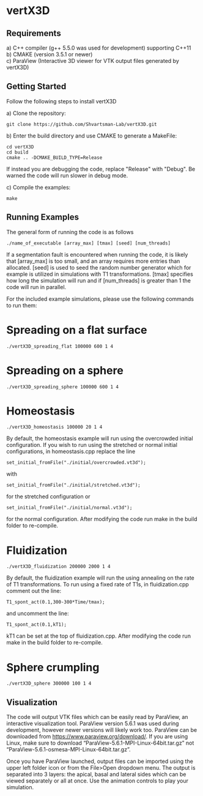 # vertX3D

## Requirements

a) C++ compiler (g++ 5.5.0 was used for development) supporting C++11 <br />
b) CMAKE (version 3.5.1 or newer) <br />
c) ParaView (Interactive 3D viewer for VTK output files generated by vertX3D)

## Getting Started

Follow the following steps to install vertX3D

a) Clone the repository:

    git clone https://github.com/Shvartsman-Lab/vertX3D.git

b) Enter the build directory and use CMAKE to generate a MakeFile:

    cd vertX3D
    cd build
    cmake .. -DCMAKE_BUILD_TYPE=Release

If instead you are debugging the code, replace "Release" with "Debug". Be warned the code will run slower in debug mode.

c) Compile the examples:
    
    make

## Running Examples

The general form of running the code is as follows

    ./name_of_executable [array_max] [tmax] [seed] [num_threads]

If a segmentation fault is encountered when running the code, it is likely that [array_max] is too small, and an array requires more entries than allocated. [seed] is used to seed the random number generator which for example is utilized in simulations with T1 transformations. [tmax] specifies how long the simulation will run and if [num_threads] is greater than 1 the code will run in parallel.

For the included example simulations, please use the following commands to run them:

# Spreading on a flat surface

    ./vertX3D_spreading_flat 100000 600 1 4

# Spreading on a sphere

    ./vertX3D_spreading_sphere 100000 600 1 4

# Homeostasis

    ./vertX3D_homeostasis 100000 20 1 4

By default, the homeostasis example will run using the overcrowded initial configuration. If you wish to run using the stretched or normal initial configurations, in homeostasis.cpp replace the line

    set_initial_fromFile("./initial/overcrowded.vt3d");

with

    set_initial_fromFile("./initial/stretched.vt3d");

for the stretched configuration or

    set_initial_fromFile("./initial/normal.vt3d");

for the normal configuration. After modifying the code run make in the build folder to re-compile.

# Fluidization

    ./vertX3D_fluidization 200000 2000 1 4

By default, the fluidization example will run the using annealing on the rate of T1 transformations. To run using a fixed rate of T1s, in fluidization.cpp comment out the line:

    T1_spont_act(0.1,300-300*Time/tmax);

and uncomment the line:

    T1_spont_act(0.1,kT1);

kT1 can be set at the top of fluidization.cpp. After modifying the code run make in the build folder to re-compile.

# Sphere crumpling

    ./vertX3D_sphere 300000 100 1 4

## Visualization

The code will output VTK files which can be easily read by ParaView, an interactive visualization tool. ParaView version 5.6.1 was used during development, however newer versions will likely work too. ParaView can be downloaded from https://www.paraview.org/download/. If you are using Linux, make sure to download “ParaView-5.6.1-MPI-Linux-64bit.tar.gz” not “ParaView-5.6.1-osmesa-MPI-Linux-64bit.tar.gz”.

Once you have ParaView launched, output files can be imported using the upper left folder icon or from the File>Open dropdown menu. The output is separated into 3 layers: the apical, basal and lateral sides which can be viewed separately or all at once. Use the animation controls to play your simulation.
